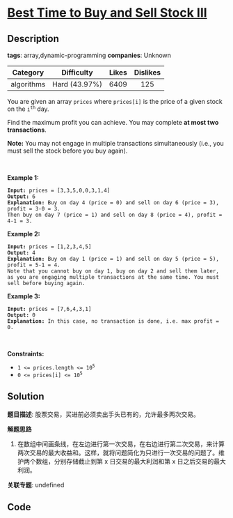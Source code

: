# [Best Time to Buy and Sell Stock III](https://leetcode.com/problems/best-time-to-buy-and-sell-stock-iii/description/)

## Description

**tags**: array,dynamic-programming
**companies**: Unknown

| Category | Difficulty | Likes | Dislikes |
| :------: | :--------: | :---: | :------: |
| algorithms | Hard (43.97%) | 6409 | 125 |

<p>You are given an array <code>prices</code> where <code>prices[i]</code> is the price of a given stock on the <code>i<sup>th</sup></code> day.</p>

<p>Find the maximum profit you can achieve. You may complete <strong>at most two transactions</strong>.</p>

<p><strong>Note:</strong> You may not engage in multiple transactions simultaneously (i.e., you must sell the stock before you buy again).</p>

<p>&nbsp;</p>
<p><strong>Example 1:</strong></p>

<pre><code><strong>Input:</strong> prices = [3,3,5,0,0,3,1,4]
<strong>Output:</strong> 6
<strong>Explanation:</strong> Buy on day 4 (price = 0) and sell on day 6 (price = 3), profit = 3-0 = 3.
Then buy on day 7 (price = 1) and sell on day 8 (price = 4), profit = 4-1 = 3.</code></pre>

<p><strong>Example 2:</strong></p>

<pre><code><strong>Input:</strong> prices = [1,2,3,4,5]
<strong>Output:</strong> 4
<strong>Explanation:</strong> Buy on day 1 (price = 1) and sell on day 5 (price = 5), profit = 5-1 = 4.
Note that you cannot buy on day 1, buy on day 2 and sell them later, as you are engaging multiple transactions at the same time. You must sell before buying again.</code></pre>

<p><strong>Example 3:</strong></p>

<pre><code><strong>Input:</strong> prices = [7,6,4,3,1]
<strong>Output:</strong> 0
<strong>Explanation:</strong> In this case, no transaction is done, i.e. max profit = 0.</code></pre>

<p>&nbsp;</p>
<p><strong>Constraints:</strong></p>

<ul>
	<li><code>1 &lt;= prices.length &lt;= 10<sup>5</sup></code></li>
	<li><code>0 &lt;= prices[i] &lt;= 10<sup>5</sup></code></li>
</ul>

## Solution

**题目描述**: 股票交易，买进前必须卖出手头已有的，允许最多两次交易。

**解题思路**

1. 在数组中间画条线，在左边进行第一次交易，在右边进行第二次交易，来计算两次交易的最大收益和。这样，就将问题简化为只进行一次交易的问题了。维护两个数组，分别存储截止到第 x 日交易的最大利润和第 x 日之后交易的最大利润。

**关联专题**: undefined

## Code
